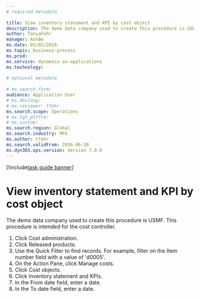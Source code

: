 ```yaml
--- 
# required metadata 
 
title: View inventory statement and KPI by cost object
description: The demo data company used to create this procedure is USMF. 
author: TonyaFehr 
manager: AnnBe 
ms.date: 03/02/2016
ms.topic: business-process 
ms.prod:  
ms.service: dynamics-ax-applications 
ms.technology:  
 
# optional metadata 
 
# ms.search.form:   
audience: Application User 
# ms.devlang:  
# ms.reviewer: tfehr 
ms.search.scope: Operations 
# ms.tgt_pltfrm:  
# ms.custom:  
ms.search.region: Global
ms.search.industry: MFG
ms.author: tfehr 
ms.search.validFrom: 2016-06-30 
ms.dyn365.ops.version: Version 7.0.0 
---
```


[!include[task guide banner](../../includes/task-guide-banner.md)]

# View inventory statement and KPI by cost object

The demo data company used to create this procedure is USMF. This procedure is intended for the cost controller.

1. Click Cost administration.
2. Click Released products.
3. Use the Quick Filter to find records. For example, filter on the Item number field with a value of 'd0005'.
4. On the Action Pane, click Manage costs.
5. Click Cost objects.
6. Click Inventory statement and KPIs.
7. In the From date field, enter a date.
8. In the To date field, enter a date.

